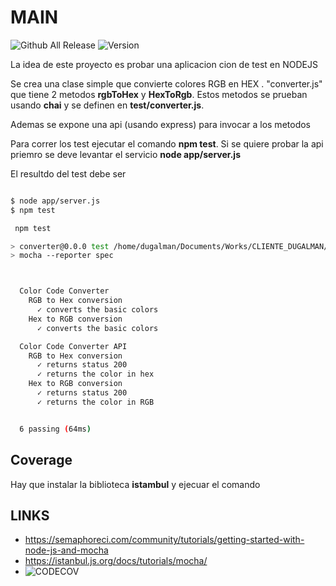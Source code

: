 # MAIN

![Github All Release](https://img.shields.io/github/downloads/dugalman/converter-ci-test/total?logo=Github)
![Version](https://badge.fury.io/gh/dugalman%2Fconverter-ci-test.svg)


La idea de este proyecto es probar una aplicacion cion de test en NODEJS

Se crea una clase simple que convierte colores RGB en HEX . "converter.js"
que tiene 2 metodos **rgbToHex** y **HexToRgb**. Estos metodos se prueban 
usando **chai** y se definen en **test/converter.js**.

Ademas se expone una api (usando express) para invocar a los metodos

Para correr los test ejecutar el comando **npm test**. Si se quiere probar
la api priemro se deve levantar el servicio **node app/server.js**


El resultdo del test debe ser

```sh

$ node app/server.js
$ npm test

 npm test

> converter@0.0.0 test /home/dugalman/Documents/Works/CLIENTE_DUGALMAN/JS_EMAC6_mocha/converter-ci-test
> mocha --reporter spec



  Color Code Converter
    RGB to Hex conversion
      ✓ converts the basic colors
    Hex to RGB conversion
      ✓ converts the basic colors

  Color Code Converter API
    RGB to Hex conversion
      ✓ returns status 200
      ✓ returns the color in hex
    Hex to RGB conversion
      ✓ returns status 200
      ✓ returns the color in RGB


  6 passing (64ms)

```

## Coverage

Hay que instalar la biblioteca **istambul** y ejecuar el comando 

## LINKS

- <https://semaphoreci.com/community/tutorials/getting-started-with-node-js-and-mocha>
- <https://istanbul.js.org/docs/tutorials/mocha/>
- ![CODECOV](https://github.com/codecov/example-node)